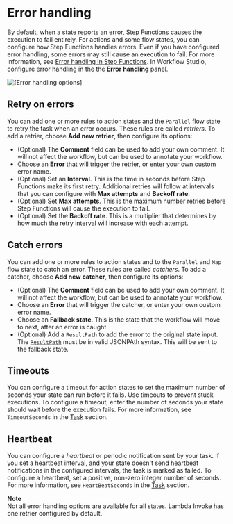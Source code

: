 # Error handling<a name="workflow-studio-process-error"></a>

By default, when a state reports an error, Step Functions causes the execution to fail entirely\. For actions and some flow states, you can configure how Step Functions handles errors\. Even if you have configured error handling, some errors may still cause an execution to fail\. For more information, see [Error handling in Step Functions](concepts-error-handling.md)\. In Workflow Studio, configure error handling in the the **Error handling** panel\. 

![\[Error handling options\]](http://docs.aws.amazon.com/step-functions/latest/dg/images/wfs_error_01.png)

## Retry on errors<a name="workflow-studio-process-error-retry"></a>

You can add one or more rules to action states and the `Parallel` flow state to retry the task when an error occurs\. These rules are called *retriers*\. To add a retrier, choose **Add new retrier**, then configure its options: 
+ \(Optional\) The **Comment** field can be used to add your own comment\. It will not affect the workflow, but can be used to annotate your workflow\. 
+ Choose an **Error** that will trigger the retrier, or enter your own custom error name\.
+ \(Optional\) Set an **Interval**\. This is the time in seconds before Step Functions make its first retry\. Additional retries will follow at intervals that you can configure with **Max attempts** and **Backoff rate**\.
+ \(Optional\) Set **Max attempts**\. This is the maximum number retries before Step Functions will cause the execution to fail\.
+ \(Optional\) Set the **Backoff rate**\. This is a multiplier that determines by how much the retry interval will increase with each attempt\.

## Catch errors<a name="workflow-studio-process-error-catch"></a>

You can add one or more rules to action states and to the `Parallel` and `Map` flow state to catch an error\. These rules are called *catchers*\. To add a catcher, choose **Add new catcher**, then configure its options:
+ \(Optional\) The **Comment** field can be used to add your own comment\. It will not affect the workflow, but can be used to annotate your workflow\. 
+ Choose an **Error** that will trigger the catcher, or enter your own custom error name\.
+ Choose an **Fallback state**\. This is the state that the workflow will move to next, after an error is caught\.
+ \(Optional\) Add a `ResultPath` to add the error to the original state input\. The [`ResultPath`](input-output-resultpath.md) must be in valid JSONPAth syntax\. This will be sent to the fallback state\.

## Timeouts<a name="workflow-studio-process-error-timeout"></a>

You can configure a timeout for action states to set the maximum number of seconds your state can run before it fails\. Use timeouts to prevent stuck executions\. To configure a timeout, enter the number of seconds your state should wait before the execution fails\. For more information, see `TimeoutSeconds` in the [Task](amazon-states-language-task-state.md) section\.

## Heartbeat<a name="workflow-studio-process-error-heartbeat"></a>

You can configure a *heartbeat* or periodic notification sent by your task\. If you set a heartbeat interval, and your state doesn't send heartbeat notifications in the configured intervals, the task is marked as failed\. To configure a heartbeat, set a positive, non\-zero integer number of seconds\. For more information, see `HeartBeatSeconds` in the [Task](amazon-states-language-task-state.md) section\. 

**Note**  
Not all error handling options are available for all states\. Lambda Invoke has one retrier configured by default\.